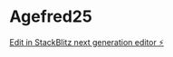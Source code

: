 # Agefred25

[Edit in StackBlitz next generation editor ⚡️](https://stackblitz.com/~/github.com/Ideasmasideas/Agefred25)